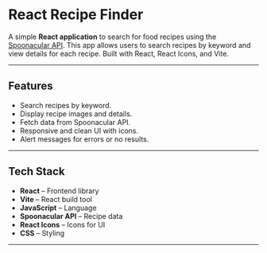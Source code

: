 # React Recipe Finder

A simple **React application** to search for food recipes using the [Spoonacular API](https://spoonacular.com/food-api). This app allows users to search recipes by keyword and view details for each recipe. Built with React, React Icons, and Vite.

---

## Features

- Search recipes by keyword.
- Display recipe images and details.
- Fetch data from Spoonacular API.
- Responsive and clean UI with icons.
- Alert messages for errors or no results.

---

## Tech Stack

- **React** – Frontend library
- **Vite** – React build tool
- **JavaScript** – Language
- **Spoonacular API** – Recipe data
- **React Icons** – Icons for UI
- **CSS** – Styling

---
